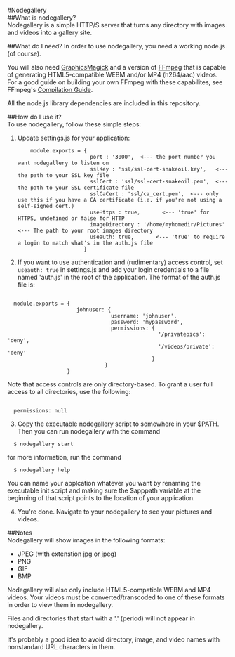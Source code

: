 #Nodegallery  
##What is nodegallery?  
Nodegallery is a simple HTTP/S server that turns any directory with images and videos into a gallery site.  

##What do I need?
In order to use nodegallery, you need a working node.js (of course).  

You will also need [GraphicsMagick](http://graphicsmagick.org) and a version of [FFmpeg](https://ffmpeg.org) that is capable of generating HTML5-compatible  WEBM and/or MP4 (h264/aac) videos. For a good guide on building your own FFmpeg with these capabilites, see FFmpeg's [Compilation Guide](https://trac.ffmpeg.org/wiki/CompilationGuide).  

All the node.js library dependencies are included in this repository.

##How do I use it?  
To use nodegallery, follow these simple steps:  
1. Update settings.js for your application:  

    ```        
        module.exports = { 
                           port : '3000',  <--- the port number you want nodegallery to listen on  
                           sslKey : 'ssl/ssl-cert-snakeoil.key',   <--- the path to your SSL key file  
                           sslCert : 'ssl/ssl-cert-snakeoil.pem',  <--- the path to your SSL certificate file  
                           sslCaCert : 'ssl/ca_cert.pem',  <--- only use this if you have a CA certificate (i.e. if you're not using a self-signed cert.)
                           useHttps : true,       <--- 'true' for HTTPS, undefined or false for HTTP  
                           imageDirectory : '/home/myhomedir/Pictures' <--- The path to your root images directory  
                           useauth: true,       <--- 'true' to require a login to match what's in the auth.js file  
                         }
      ```
  

2. If you want to use authentication and (rudimentary) access control, set `useauth: true` in settings.js and add your login credentials to a file named 'auth.js' in the root of the application. The format of the auth.js file is:  

  ```

    module.exports = { 
                        johnuser: {
                                   username: 'johnuser',
                                   password: 'mypassword',
                                   permissions: {
                                                  '/privatepics': 'deny',
                                                  '/videos/private': 'deny'
                                                }
                                 }
                     }
  ```

  Note that access controls are only directory-based. To grant a user full access to all directories, use the following:

  ```
    
    permissions: null

  ```

3. Copy the executable nodegallery script to somewhere in your $PATH. Then you can run nodegallery with the command  

  ```
    $ nodegallery start
  ```

  for more information, run the command

  ```
    $ nodegallery help
  ```

  You can name your applcation whatever you want by renaming the executable init script and making sure the $apppath variable at the beginning of that script points to the location of your application.
  
4. You're done. Navigate to your nodegallery to see your pictures and videos.  

##Notes  
Nodegallery will show images in the following formats:  
* JPEG (with extenstion jpg or jpeg)  
* PNG  
* GIF  
* BMP  

Nodegallery will also only include HTML5-compatible WEBM and MP4 videos. Your videos must be converted/transcoded to one of these formats in order to view them in nodegallery.  

Files and directories that start with a '.' (period) will not appear in nodegallery.

It's probably a good idea to avoid directory, image, and video names with nonstandard URL characters in them.

